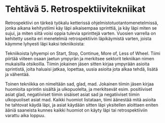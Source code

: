 # Tehtävä 5. Retrospektiivitekniikat

Retrospektiivi on tärkeä työkalu ketterissä ohjelmistotuotantomenetelmissä, jonka aikana kehitystiimi käy läpi aikaisempaa sprinttiä, ja käy läpi miten se sujui, ja miten siitä voisi oppia tulevia sprinttejä varten. Vuosien varrella on kehitetty useita eri menetelmiä retrospektiivin läpikäymistä varten, joista käymme lyhyesti läpi kaksi tekniikoista:

Tekniikoista lyhyempi on Start, Stop, Continue, More of, Less of Wheel. Tiimi piirtää viiteen osaan jaetun ympyrän ja merkitsee sektorit tekniikan nimen mukaisilla otsikoilla. Tiimin jokainen jäsen sitten kirjaa ympyrään asioita sprintistä, joita haluaisi jatkaa, lopettaa, uusia asioita jota alkaa tehdä, lisätä ja vähentää.

Toinen tekniikka on nimeltään sad, glad, mad. Jokainen tiimin jäsen kirjaa huomioita sprintin sisältä ja ulkopuolelta, ja merkitsevät esim. positiiviset asiat glad, negatiiviset tiimin sisäiset asiat sad ja negatiiviset tiimin ulkopuoliset asiat mad. Kaikki huomiot listataan, tiimi äänestää mitä asioita he tahtovat käydä läpi, ja asiat käydään sitten läpi yksitellen aloittaen eniten ääniä saaneista kunnes kaikki huomiot on käyty läpi tai retrospektiiviin varattu aika loppuu.
